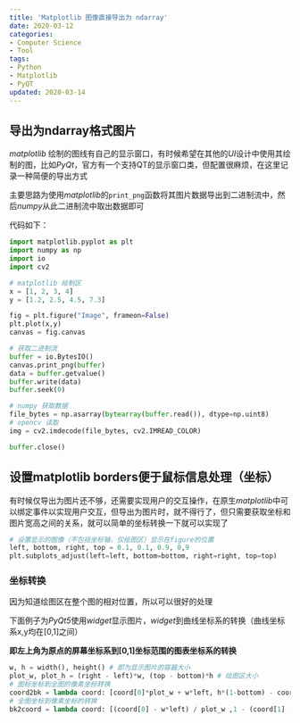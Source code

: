 ```yaml
---
title: 'Matplotlib 图像直接导出为 ndarray'
date: 2020-03-12
categories:
- Computer Science
- Tool
tags:
- Python
- Matplotlib
- PyQT
updated: 2020-03-14
---
```


## 导出为ndarray格式图片

*matplotlib* 绘制的图线有自己的显示窗口，有时候希望在其他的*UI*设计中使用其绘制的图，比如*PyQt*，官方有一个支持QT的显示窗口类，但配置很麻烦，在这里记录一种简便的导出方式

主要思路为使用*matplotlib*的`print_png`函数将其图片数据导出到二进制流中，然后*numpy*从此二进制流中取出数据即可

<!-- more -->

代码如下：

```python
import matplotlib.pyplot as plt
import numpy as np
import io
import cv2

# matplotlib 绘制区
x = [1, 2, 3, 4]
y = [1.2, 2.5, 4.5, 7.3]

fig = plt.figure("Image", frameon=False)
plt.plot(x,y)
canvas = fig.canvas

# 获取二进制流
buffer = io.BytesIO()
canvas.print_png(buffer)
data = buffer.getvalue()
buffer.write(data)
buffer.seek(0)

# numpy 获取数据
file_bytes = np.asarray(bytearray(buffer.read()), dtype=np.uint8)
# opencv 读取
img = cv2.imdecode(file_bytes, cv2.IMREAD_COLOR)

buffer.close()
```

## 设置matplotlib borders便于鼠标信息处理（坐标）

有时候仅导出为图片还不够，还需要实现用户的交互操作，在原生*matplotlib*中可以绑定事件以实现用户交互，但导出为图片时，就不得行了，但只需要获取坐标和图片宽高之间的关系，就可以简单的坐标转换一下就可以实现了

```python
# 设置显示的图像（不包括坐标轴，仅绘图区）显示在figure的位置
left, bottom, right, top = 0.1, 0.1, 0.9, 0,9
plt.subplots_adjust(left=left, bottom=bottom, right=right, top=top)
```

### 坐标转换

因为知道绘图区在整个图的相对位置，所以可以很好的处理

下面例子为*PyQt5*使用*widget*显示图片，*widget*到曲线坐标系的转换（曲线坐标系x,y均在[0,1]之间）

**即左上角为原点的屏幕坐标系到[0,1]坐标范围的图表坐标系的转换**

```python
w, h = width(), height() # 即为显示图片的容器大小
plot_w, plot_h = (right - left)*w, (top - bottom)*h # 绘图区大小
# 图标坐标到全图的像素坐标转换
coord2bk = lambda coord: [coord[0]*plot_w + w*left, h*(1-bottom) - coord[1]*plot_h]
# 全图坐标到像素坐标的转换
bk2coord = lambda coord: [(coord[0] - w*left) / plot_w ,1 - (coord[1] - h*(1-top)) / plot_h]
```

